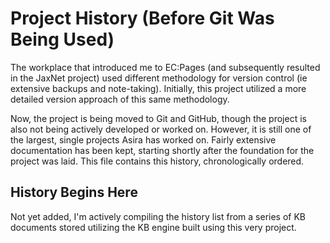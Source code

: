 # Project History (Before Git Was Being Used)

The workplace that introduced me to EC:Pages (and subsequently resulted in the JaxNet project) used different methodology for version control (ie extensive backups and note-taking). Initially, this project utilized a more detailed version approach of this same methodology.

Now, the project is being moved to Git and GitHub, though the project is also not being actively developed or worked on. However, it is still one of the largest, single projects Asira has worked on. Fairly extensive documentation has been kept, starting shortly after the foundation for the project was laid. This file contains this history, chronologically ordered.

## History Begins Here

Not yet added, I'm actively compiling the history list from a series of KB documents stored utilizing the KB engine built using this very project.
